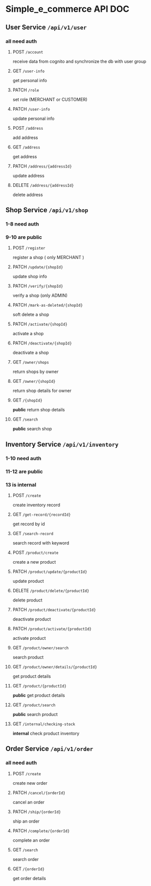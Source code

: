 # Simple_e_commerce API DOC

## User Service `/api/v1/user`

### all need auth

1. POST `/account`
   
   receive data from cognito and synchronize the db with user group

2. GET `/user-info`
   
   get personal info

3. PATCH `/role`
   
   set role (MERCHANT or CUSTOMER)

4. PATCH `/user-info`
   
   update personal info

5. POST `/address`
   
   add address

6. GET `/address`
   
   get address

7. PATCH `/address/{addressId}`
   
   update address

8. DELETE `/address/{addressId}`
   
   delete address

## Shop Service `/api/v1/shop`

### 1-8 need auth

### 9-10 are public

1. POST `/register`
   
   register a shop ( only MERCHANT )

2. PATCH `/update/{shopId}`
   
   update shop info

3. PATCH `/verify/{shopId}`
   
   verify a shop (only ADMIN)

4. PATCH `/mark-as-deleted/{shopId}`
   
   soft delete a shop

5. PATCH `/activate/{shopId}`
   
   activate a shop

6. PATCH `/deactivate/{shopId}`
   
   deactivate a shop

7. GET `/owner/shops`
   
   return shops by owner 

8. GET `/owner/{shopId}`
   
   return shop details for owner

9. GET `/{shopId}`
   
   **public**  return shop details 

10. GET `/search`
    
    **public**  search shop

## Inventory Service `/api/v1/inventory`

### 1-10 need auth

### 11-12 are public

### 13 is internal

1. POST `/create`
   
   create inventory record 

2. GET  `/get-record/{recordId}`
   
   get record by id

3. GET `/search-record`
   
   search record with keyword

4. POST `/product/create`
   
   create a new product

5. PATCH `/product/update/{productId}`
   
   update product

6. DELETE `/product/delete/{productId}`
   
   delete product

7. PATCH  `/product/deactivate/{productId}`
   
   deactivate product

8. PATCH  `/product/activate/{productId}`
   
   activate product

9. GET `/product/owner/search`
   
   search product 

10. GET `/product/owner/details/{productId}`
    
    get product details

11. GET `/product/{productId}`
    
    **public** get product details

12. GET `/product/search`
    
    **public** search product

13. GET `/internal/checking-stock`
    
    **internal** check product inventory

## Order Service `/api/v1/order`

### all need auth

1. POST `/create`
   
   create new order

2. PATCH `/cancel/{orderId}`
   
   cancel an order

3. PATCH `/ship/{orderId}`
   
   ship an order

4. PATCH `/complete/{orderId}`
   
   complete an order

5. GET `/search`
   
   search order

6. GET `/{orderId}`
   
   get order details

